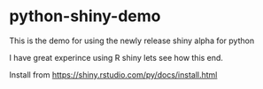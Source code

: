 # python-shiny-demo
This is the demo for using the newly release shiny alpha for python

I have great experince using R shiny lets see how this end.

Install from https://shiny.rstudio.com/py/docs/install.html